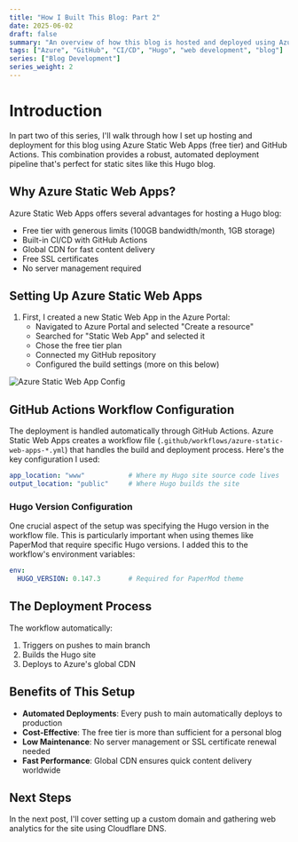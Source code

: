 ```yaml
---
title: "How I Built This Blog: Part 2"
date: 2025-06-02
draft: false
summary: "An overview of how this blog is hosted and deployed using Azure Static Web Apps and GitHub Actions."
tags: ["Azure", "GitHub", "CI/CD", "Hugo", "web development", "blog"]
series: ["Blog Development"]
series_weight: 2
---
```


# Introduction

In part two of this series, I'll walk through how I set up hosting and deployment for this blog using Azure Static Web Apps (free tier) and GitHub Actions. This combination provides a robust, automated deployment pipeline that's perfect for static sites like this Hugo blog.

## Why Azure Static Web Apps?

Azure Static Web Apps offers several advantages for hosting a Hugo blog:

- Free tier with generous limits (100GB bandwidth/month, 1GB storage)
- Built-in CI/CD with GitHub Actions
- Global CDN for fast content delivery
- Free SSL certificates
- No server management required

## Setting Up Azure Static Web Apps

1. First, I created a new Static Web App in the Azure Portal:
   - Navigated to Azure Portal and selected "Create a resource"
   - Searched for "Static Web App" and selected it
   - Chose the free tier plan
   - Connected my GitHub repository
   - Configured the build settings (more on this below)

![Azure Static Web App Config](/assets/posts/how-i-built-this-blog/azure-static-web-app-config.png#center)

## GitHub Actions Workflow Configuration

The deployment is handled automatically through GitHub Actions. Azure Static Web Apps creates a workflow file (`.github/workflows/azure-static-web-apps-*.yml`) that handles the build and deployment process. Here's the key configuration I used:

```yaml
app_location: "www"           # Where my Hugo site source code lives
output_location: "public"     # Where Hugo builds the site
```

### Hugo Version Configuration

One crucial aspect of the setup was specifying the Hugo version in the workflow file. This is particularly important when using themes like PaperMod that require specific Hugo versions. I added this to the workflow's environment variables:

```yaml
env:
  HUGO_VERSION: 0.147.3       # Required for PaperMod theme
```

## The Deployment Process

The workflow automatically:
1. Triggers on pushes to main branch
2. Builds the Hugo site
3. Deploys to Azure's global CDN

## Benefits of This Setup

- **Automated Deployments**: Every push to main automatically deploys to production
- **Cost-Effective**: The free tier is more than sufficient for a personal blog
- **Low Maintenance**: No server management or SSL certificate renewal needed
- **Fast Performance**: Global CDN ensures quick content delivery worldwide

## Next Steps

In the next post, I'll cover setting up a custom domain and gathering web analytics for the site using Cloudflare DNS.


